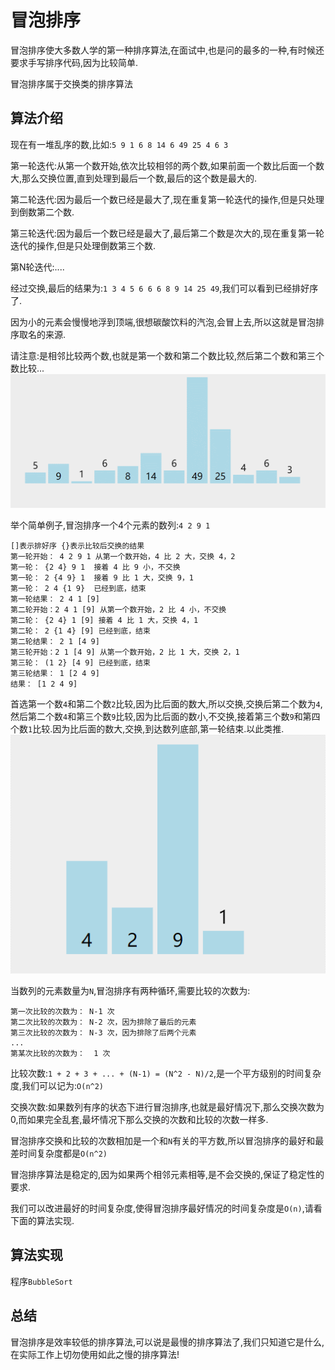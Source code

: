 # 冒泡排序
冒泡排序使大多数人学的第一种排序算法,在面试中,也是问的最多的一种,有时候还要求手写排序代码,因为比较简单.

冒泡排序属于交换类的排序算法

## 算法介绍
现在有一堆乱序的数,比如:`5 9 1 6 8 14 6 49 25 4 6 3`

第一轮迭代:从第一个数开始,依次比较相邻的两个数,如果前面一个数比后面一个数大,那么交换位置,直到处理到最后一个数,最后的这个数是最大的.

第二轮迭代:因为最后一个数已经是最大了,现在重复第一轮迭代的操作,但是只处理到倒数第二个数.

第三轮迭代:因为最后一个数已经是最大了,最后第二个数是次大的,现在重复第一轮迭代的操作,但是只处理倒数第三个数.

第N轮迭代:....

经过交换,最后的结果为:`1 3 4 5 6 6 6 8 9 14 25 49`,我们可以看到已经排好序了.

因为小的元素会慢慢地浮到顶端,很想碳酸饮料的汽泡,会冒上去,所以这就是冒泡排序取名的来源.

请注意:是相邻比较两个数,也就是第一个数和第二个数比较,然后第二个数和第三个数比较...
![BubbleSort_1.gif](./assets/BubbleSort_1.gif)

举个简单例子,冒泡排序一个4个元素的数列:`4 2 9 1`
```
[]表示排好序 {}表示比较后交换的结果
第一轮开始： 4 2 9 1 从第一个数开始，4 比 2 大，交换 4，2
第一轮： {2 4} 9 1  接着 4 比 9 小，不交换
第一轮： 2 {4 9} 1  接着 9 比 1 大，交换 9，1
第一轮： 2 4 {1 9}  已经到底，结束
第一轮结果： 2 4 1 [9] 
第二轮开始：2 4 1 [9] 从第一个数开始，2 比 4 小，不交换
第二轮： {2 4} 1 [9] 接着 4 比 1 大，交换 4，1
第二轮： 2 {1 4} [9] 已经到底，结束
第二轮结果： 2 1 [4 9] 
第三轮开始：2 1 [4 9] 从第一个数开始，2 比 1 大，交换 2，1
第三轮： (1 2} [4 9] 已经到底，结束
第三轮结果： 1 [2 4 9] 
结果： [1 2 4 9]
```

首选第一个数`4`和第二个数`2`比较,因为比后面的数大,所以交换,交换后第二个数为`4`,然后第二个数`4`和第三个数`9`比较,因为比后面的数小,不交换,接着第三个数`9`和第四个数`1`比较.因为比后面的数大,交换,到达数列底部,第一轮结束.以此类推.
![BubbleSort_2.gif](./assets/BubbleSort_2.gif)

当数列的元素数量为`N`,冒泡排序有两种循环,需要比较的次数为:
```
第一次比较的次数为： N-1 次
第二次比较的次数为： N-2 次，因为排除了最后的元素
第三次比较的次数为： N-3 次，因为排除了后两个元素
...
第某次比较的次数为：  1 次
```

比较次数:`1 + 2 + 3 + ... + (N-1) = (N^2 - N)/2`,是一个平方级别的时间复杂度,我们可以记为:`O(n^2)`

交换次数:如果数列有序的状态下进行冒泡排序,也就是最好情况下,那么交换次数为0,而如果完全乱套,最坏情况下那么交换的次数和比较的次数一样多.

冒泡排序交换和比较的次数相加是一个和`N`有关的平方数,所以冒泡排序的最好和最差时间复杂度都是`O(n^2)`

冒泡排序算法是稳定的,因为如果两个相邻元素相等,是不会交换的,保证了稳定性的要求.

我们可以改进最好的时间复杂度,使得冒泡排序最好情况的时间复杂度是`O(n)`,请看下面的算法实现.

## 算法实现
程序`BubbleSort`

## 总结
冒泡排序是效率较低的排序算法,可以说是最慢的排序算法了,我们只知道它是什么,在实际工作上切勿使用如此之慢的排序算法!